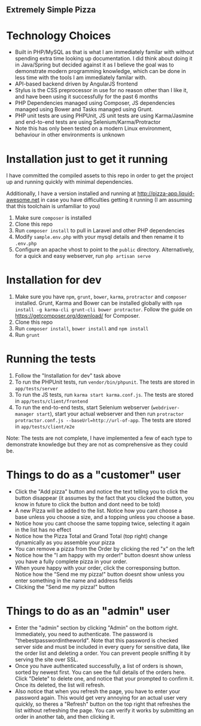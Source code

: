 ## Extremely Simple Pizza

# Technology Choices

- Built in PHP/MySQL as that is what I am immediately familar with without spending extra time looking up documentation. I did think about doing it in Java/Spring but decided against it as I believe the goal was to demonstrate modern programming knowledge, which can be done in less time with the tools I am immediately familar with.
- API-based backend driven by AngularJS frontend
- Stylus is the CSS preprocessor in use for no reason other than I like it, and have been using it successfully for the past 6 months
- PHP Dependencies managed using Composer, JS dependencies managed using Bower and Tasks managed using Grunt.
- PHP unit tests are using PHPUnit, JS unit tests are using Karma/Jasmine and end-to-end tests are using Selenium/Karma/Protractor
- Note this has only been tested on a modern Linux environment, behaviour in other environments is unknown

# Installation just to get it running

I have committed the compiled assets to this repo in order to get the project up and running quickly with minimal dependencies.

Additionally, I have a version installed and running at http://pizza-app.liquid-awesome.net in case you have difficulties getting it running (I am assuming that
 this toolchain is unfamiliar to you)

1. Make sure `composer` is installed
1. Clone this repo
1. Run `composer install` to pull in Laravel and other PHP dependencies
1. Modify `sample.env.php` with your mysql details and then rename it to `.env.php`
1. Configure an apache vhost to point to the `public` directory. Alternatively, for a quick and easy webserver, run `php artisan serve`

# Installation for dev

1. Make sure you have `npm`, `grunt`, `bower`, `karma`, `protractor` and `composer` installed. Grunt, Karma and Bower can be installed globally with `npm install -g karma-cli grunt-cli bower protractor`. Follow the guide on https://getcomposer.org/download/ for Composer.
1. Clone this repo
1. Run `composer install`, `bower install` and `npm install`
1. Run `grunt`

# Running the tests

1. Follow the "Installation for dev" task above
1. To run the PHPUnit tests, run `vendor/bin/phpunit`. The tests are stored in `app/tests/server`
1. To run the JS tests, run `karma start karma.conf.js`. The tests are stored in `app/tests/client/frontend`
1. To run the end-to-end tests, start Selenium webserver (`webdriver-manager start`), start your actual webserver and then run `protractor protractor.conf.js --baseUrl=http://url-of-app`. The tests are stored in `app/tests/client/e2e`

Note: The tests are not complete, I have implemented a few of each type to demonstrate knowledge but they are not as comprehensive as they could be.

# Things to do as a "customer" user

- Click the "Add pizza" button and notice the text telling you to click the button disappear (it assumes by the fact that you clicked the button, you know in future to click the button and dont need to be told)
- A new Pizza will be added to the list. Notice how you cant choose a base unless you choose a size, and a topping unless you choose a base.
- Notice how you cant choose the same topping twice, selecting it again in the list has no effect
- Notice how the Pizza Total and Grand Total (top right) change dynamically as you assemble your pizza
- You can remove a pizza from the Order by clicking the red "x" on the left
- Notice how the "I am happy with my order!" button doesnt show unless you have a fully complete pizza in your order.
- When youre happy with your order, click the corresponsing button. Notice how the "Send me my pizza!" button doesnt show unless you enter something in the name and address fields
- Clicking the "Send me my pizza!" button

# Things to do as an "admin" user

- Enter the "admin" section by clicking "Admin" on the bottom right. Immediately, you need to authenticate. The password is "thebestpasswordintheworld". Note that this password is checked server side and must be included in every query for sensitive data, like the order list and deleting a order. You can prevent people sniffing it by serving the site over SSL.
- Once you have authenticated successfully, a list of orders is shown, sorted by newest first. You can see the full details of the orders here. Click "Delete" to delete one, and notice that your prompted to confirm it. Once its deleted, the list will refresh.
- Also notice that when you refresh the page, you have to enter your password again. This would get very annoying for an actual user very quickly, so theres a "Refresh" button on the top right that refreshes the list without refreshing the page. You can verify it works by submitting an order in another tab, and then clicking it.